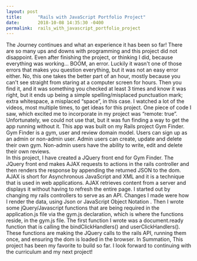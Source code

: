 ```yaml
---
layout: post
title:      "Rails with JavaScript Portfolio Project"
date:       2018-10-08 14:35:30 -0400
permalink:  rails_with_javascript_portfolio_project
---
```


  The Journey continues and what an experience it has been so far! There are so many ups and downs with programming and this project did not disappoint. Even after finishing the project, or thinking I did, because everything was working...  BOOM, an error. Luckily it wasn't one of those errors that makes you question everything, but it was not an easy error either. No, this one takes the better part of an hour, mostly because you can't see straight from staring at a computer screen for hours. Then you find it, and it was something you checked at least 3 times and know it was right, but it ends up being a simple spelling/misplaced punctuation mark; extra whitespace, a misplaced “space”, in this case. I watched a lot of the videos, most multiple times, to get ideas for this project. One piece of code I saw, which excited me to incorporate in my project was “remote: true”. Unfortunately, we could not use that, but it was fun finding a way to get the app running without it.
  This app was built on my Rails project Gym Finder. Gym Finder is a gym, user and review domain model. Users can sign up as an admin or non-admin user. Admin users can create, update and delete their own gym. Non-admin users have the ability to write, edit and delete their own reviews.  
  In this project, I have created a JQuery front end for Gym Finder. The JQuery front end makes AJAX requests to actions in the rails controller and then renders the response by appending the returned JSON to the dom.  AJAX is short for Asynchronous JavaScript and XML and it is a technique that is used in web applications. AJAX retrieves content from a server and displays it without having to refresh the entire page.
  I started out by changing my rails controllers to serve as an API. Changes I made were how I render the data, using Json or JavaScript Object Notation . Then I wrote some jQuery/Javascript functions that are being required in the application.js file via the gym.js declaration, which is where the functions reside, in the gym.js file. The first function I wrote was a document.ready function that is calling the bindClickHandlers() and userClickHandlers(). These functions are making the JQuery calls to the rails API, running them once, and ensuring the dom is loaded in the browser. 
  In Summation, This project has been my favorite to build so far. I look forward to continuing with the curriculum and my next project!



